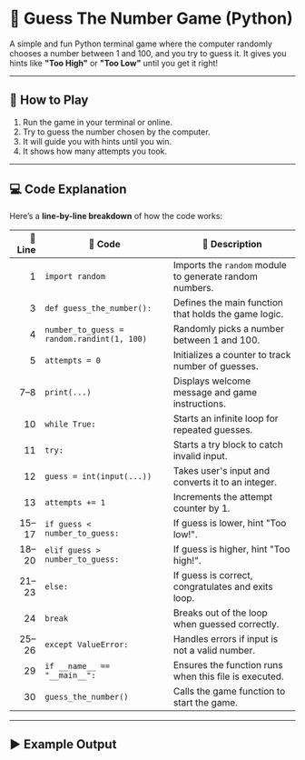 # 🎯 Guess The Number Game (Python)

A simple and fun Python terminal game where the computer randomly chooses a number between 1 and 100, and you try to guess it. It gives you hints like **"Too High"** or **"Too Low"** until you get it right!

---

## 🚀 How to Play

1. Run the game in your terminal or online.
2. Try to guess the number chosen by the computer.
3. It will guide you with hints until you win.
4. It shows how many attempts you took.

---

## 💻 Code Explanation

Here’s a **line-by-line breakdown** of how the code works:

| 🔢 Line | 🧠 Code                          | 💬 Description |
|--------:|----------------------------------|----------------|
| 1       | `import random`                 | Imports the `random` module to generate random numbers. |
| 3       | `def guess_the_number():`       | Defines the main function that holds the game logic. |
| 4       | `number_to_guess = random.randint(1, 100)` | Randomly picks a number between 1 and 100. |
| 5       | `attempts = 0`                  | Initializes a counter to track number of guesses. |
| 7–8     | `print(...)`                    | Displays welcome message and game instructions. |
| 10      | `while True:`                   | Starts an infinite loop for repeated guesses. |
| 11      | `try:`                          | Starts a try block to catch invalid input. |
| 12      | `guess = int(input(...))`       | Takes user's input and converts it to an integer. |
| 13      | `attempts += 1`                 | Increments the attempt counter by 1. |
| 15–17   | `if guess < number_to_guess:`   | If guess is lower, hint "Too low!". |
| 18–20   | `elif guess > number_to_guess:` | If guess is higher, hint "Too high!". |
| 21–23   | `else:`                         | If guess is correct, congratulates and exits loop. |
| 24      | `break`                         | Breaks out of the loop when guessed correctly. |
| 25–26   | `except ValueError:`            | Handles errors if input is not a valid number. |
| 29      | `if __name__ == "__main__":`    | Ensures the function runs when this file is executed. |
| 30      | `guess_the_number()`            | Calls the game function to start the game. |

---

## ▶️ Example Output

